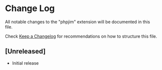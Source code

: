 # Change Log

All notable changes to the "phpjim" extension will be documented in this file.

Check [Keep a Changelog](http://keepachangelog.com/) for recommendations on how to structure this file.

## [Unreleased]

- Initial release